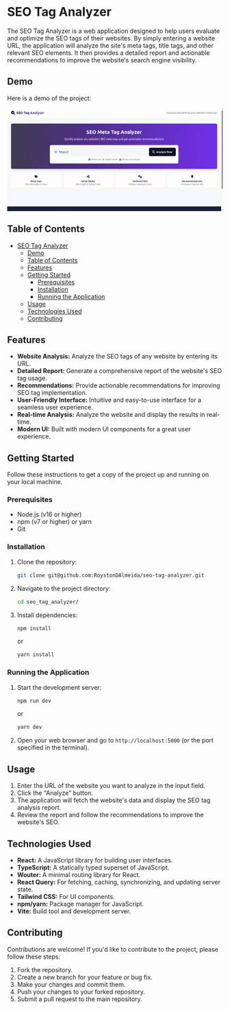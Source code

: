 # SEO Tag Analyzer

The SEO Tag Analyzer is a web application designed to help users evaluate and optimize the SEO tags of their websites. By simply entering a website URL, the application will analyze the site's meta tags, title tags, and other relevant SEO elements. It then provides a detailed report and actionable recommendations to improve the website's search engine visibility.

## Demo

Here is a demo of the project:

<img src="./assets/seo_analyzer_output_optimize.gif" alt="SEO Tag Analyzer GIF" style="max-width: 100%; height: auto; display: block; margin: 0 auto;">

## Table of Contents

- [SEO Tag Analyzer](#seo-tag-analyzer)
  - [Demo](#demo)
  - [Table of Contents](#table-of-contents)
  - [Features](#features)
  - [Getting Started](#getting-started)
    - [Prerequisites](#prerequisites)
    - [Installation](#installation)
    - [Running the Application](#running-the-application)
  - [Usage](#usage)
  - [Technologies Used](#technologies-used)
  - [Contributing](#contributing)

## Features

*   **Website Analysis:** Analyze the SEO tags of any website by entering its URL.
*   **Detailed Report:** Generate a comprehensive report of the website's SEO tag usage.
*   **Recommendations:** Provide actionable recommendations for improving SEO tag implementation.
*   **User-Friendly Interface:** Intuitive and easy-to-use interface for a seamless user experience.
*   **Real-time Analysis:** Analyze the website and display the results in real-time.
*   **Modern UI:** Built with modern UI components for a great user experience.

## Getting Started

Follow these instructions to get a copy of the project up and running on your local machine.

### Prerequisites

*   Node.js (v16 or higher)
*   npm (v7 or higher) or yarn
*   Git

### Installation

1.  Clone the repository:
    ```bash
    git clone git@github.com:RoystonDAlmeida/seo-tag-analyzer.git
    ```

2.  Navigate to the project directory:
    ```bash
    cd seo_tag_analyzer/
    ```
3.  Install dependencies:
    ```bash
    npm install
    ```
    or
    ```bash
    yarn install
    ```

### Running the Application

1.  Start the development server:
    ```bash
    npm run dev
    ```
    or
    ```bash
    yarn dev
    ```
2.  Open your web browser and go to `http://localhost:5000` (or the port specified in the terminal).

## Usage

1.  Enter the URL of the website you want to analyze in the input field.
2.  Click the "Analyze" button.
3.  The application will fetch the website's data and display the SEO tag analysis report.
4.  Review the report and follow the recommendations to improve the website's SEO.

## Technologies Used

*   **React:** A JavaScript library for building user interfaces.
*   **TypeScript:** A statically typed superset of JavaScript.
*   **Wouter:** A minimal routing library for React.
*   **React Query:** For fetching, caching, synchronizing, and updating server state.
*   **Tailwind CSS:** For UI components.
*   **npm/yarn:** Package manager for JavaScript.
*   **Vite:** Build tool and development server.

## Contributing

Contributions are welcome! If you'd like to contribute to the project, please follow these steps:

1.  Fork the repository.
2.  Create a new branch for your feature or bug fix.
3.  Make your changes and commit them.
4.  Push your changes to your forked repository.
5.  Submit a pull request to the main repository.